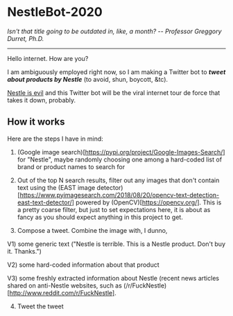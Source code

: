 # NestleBot-2020

_Isn't that title going to be outdated in, like, a month? -- Professor Greggory Durret, Ph.D._

---

Hello internet. How are you?

I am ambiguously employed right now, so I am making a Twitter bot to ***tweet about products by Nestle*** (to avoid, shun, boycott, &tc).

[Nestle is evil](https://www.reddit.com/r/FuckNestle/comments/hmv0nv/the_reasons_why_we_hate_nestle_so_much/) and this Twitter bot will be the viral internet tour de force that takes it down, probably.


## How it works

Here are the steps I have in mind:

1) (Google image search)[https://pypi.org/project/Google-Images-Search/] for "Nestle", maybe randomly choosing one among a hard-coded list of brand or product names to search for

2) Out of the top N search results, filter out any images that don't contain text using the (EAST image detector)[https://www.pyimagesearch.com/2018/08/20/opencv-text-detection-east-text-detector/] powered by (OpenCV)[https://opencv.org/]. This is a pretty coarse filter, but just to set expectations here, it is about as fancy as you should expect anything in this project to get.

3) Compose a tweet. Combine the image with, I dunno,

  V1) some generic text ("Nestle is terrible. This is a Nestle product. Don't buy it. Thanks.")

  V2) some hard-coded information about that product 

  V3) some freshly extracted information about Nestle (recent news articles shared on anti-Nestle websites, such as (/r/FuckNestle)[http://www.reddit.com/r/FuckNestle].

4) Tweet the tweet
